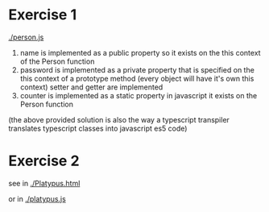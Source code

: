 

# Exercise 1

[./person.js](https://github.com/CodeOneTwo/unibe-programming-languages/tree/master/u8/person.js)

1. name is implemented as a public property so it exists on the this context of the Person function
2. password is implemented as a private property that is specified on the this context of a prototype method (every object will have it's own this context)
   setter and getter are implemented
3. counter is implemented as a static property in javascript it exists on the Person function

(the above provided solution is also the way a typescript transpiler translates typescript classes into javascript es5 code)

# Exercise 2

see in 
[./Platypus.html](https://github.com/CodeOneTwo/unibe-programming-languages/tree/master/u8/Platypus.html)

or in 
[./platypus.js](https://github.com/CodeOneTwo/unibe-programming-languages/tree/master/u8/platypus.js)
